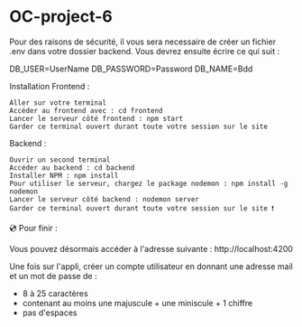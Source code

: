 # OC-project-6

Pour des raisons de sécurité, il vous sera necessaire de créer un fichier .env dans votre dossier backend. Vous devrez ensuite écrire ce qui suit :

DB_USER=UserName 
DB_PASSWORD=Password 
DB_NAME=Bdd

Installation
Frontend :

    Aller sur votre terminal
    Accéder au frontend avec : cd frontend
    Lancer le serveur côté frontend : npm start
    Garder ce terminal ouvert durant toute votre session sur le site

Backend :

    Ouvrir un second terminal
    Accéder au backend : cd backend
    Installer NPM : npm install
    Pour utiliser le serveur, chargez le package nodemon : npm install -g nodemon
    Lancer le serveur côté backend : nodemon server
    Garder ce terminal ouvert durant toute votre session sur le site ❗

💿 Pour finir :

Vous pouvez désormais accéder à l'adresse suivante : http://localhost:4200

Une fois sur l'appli, créer un compte utilisateur en donnant une adresse mail et un mot de passe de :
- 8 à 25 caractères
- contenant au moins une majuscule + une miniscule + 1 chiffre
- pas d'espaces


